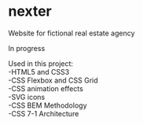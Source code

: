 # nexter
Website for fictional real estate agency  

In progress  

Used in this project:  
-HTML5 and CSS3  
-CSS Flexbox and CSS Grid    
-CSS animation effects  
-SVG icons  
-CSS BEM Methodology  
-CSS 7-1 Architecture  

